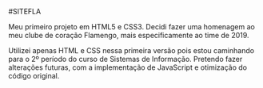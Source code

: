 #SITEFLA

Meu primeiro projeto em HTML5 e CSS3.
Decidi fazer uma homenagem ao meu clube de coração Flamengo, mais especificamente ao time de 2019.

Utilizei apenas HTML e CSS nessa primeira versão pois estou caminhando para o 2º período do curso de Sistemas de Informação.
Pretendo fazer alterações futuras, com a implementação de JavaScript e otimização do código original.
